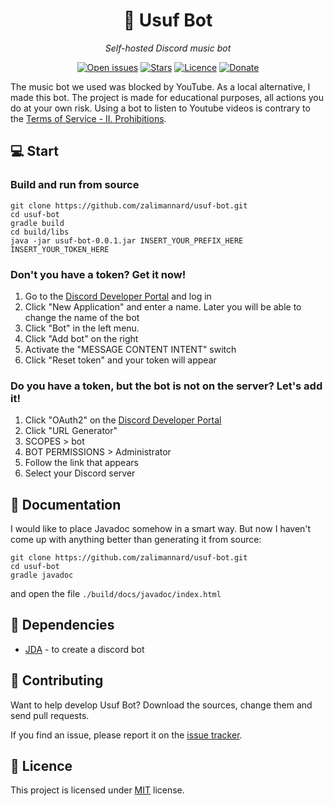 <div class="myWrapper" align="center" markdown="1">

# :musical_note: Usuf Bot

*Self-hosted Discord music bot*

[![Open issues](https://img.shields.io/github/issues/zalimannard/usuf-bot)](https://github.com/zalimannard/usuf-bot/issues)
[![Stars](https://img.shields.io/github/stars/zalimannard/usuf-bot)](https://github.com/zalimannard/usuf-bot)
[![Licence](https://img.shields.io/github/license/zalimannard/usuf-bot)](https://github.com/zalimannard/usuf-bot/blob/main/LICENSE)
[![Donate](https://img.shields.io/badge/donate-(money)-blueviolet)](https://boosty.to/zalimannard)

</div>

The music bot we used was blocked by YouTube. As a local alternative, I made this bot. The project is made for educational purposes, all actions you do at your own risk. Using a bot to listen to Youtube videos is contrary to the [Terms of Service - II. Prohibitions](https://developers.google.com/youtube/terms/api-services-terms-of-service).

## :computer: Start

### Build and run from source

```shell
git clone https://github.com/zalimannard/usuf-bot.git
cd usuf-bot
gradle build
cd build/libs
java -jar usuf-bot-0.0.1.jar INSERT_YOUR_PREFIX_HERE INSERT_YOUR_TOKEN_HERE
```

### Don't you have a token? Get it now!

1. Go to the [Discord Developer Portal](https://discord.com/developers) and log in
2. Click "New Application" and enter a name. Later you will be able to change the name of the bot
3. Click "Bot" in the left menu.
4. Click "Add bot" on the right
5. Activate the "MESSAGE CONTENT INTENT" switch
6. Click "Reset token" and your token will appear

### Do you have a token, but the bot is not on the server? Let's add it!

1. Click "OAuth2" on the [Discord Developer Portal](https://discord.com/developers)
2. Click "URL Generator"
3. SCOPES > bot
4. BOT PERMISSIONS > Administrator
5. Follow the link that appears
6. Select your Discord server

## :notebook: Documentation

I would like to place Javadoc somehow in a smart way. But now I haven't come up with anything better than generating it from source:
```shell
git clone https://github.com/zalimannard/usuf-bot.git
cd usuf-bot
gradle javadoc
```
and open the file `./build/docs/javadoc/index.html`

## :syringe: Dependencies

- [JDA](https://github.com/DV8FromTheWorld/JDA) - to create a discord bot

## :dancers: Contributing

Want to help develop Usuf Bot? Download the sources, change them and send pull requests.

If you find an issue, please report it on the [issue tracker](https://github.com/docker/compose/issues/new/choose).

## :pencil: Licence

This project is licensed under [MIT](https://github.com/zalimannard/usuf-bot/blob/main/LICENSE) license.
